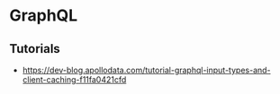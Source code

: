 # GraphQL

## Tutorials

- https://dev-blog.apollodata.com/tutorial-graphql-input-types-and-client-caching-f11fa0421cfd
